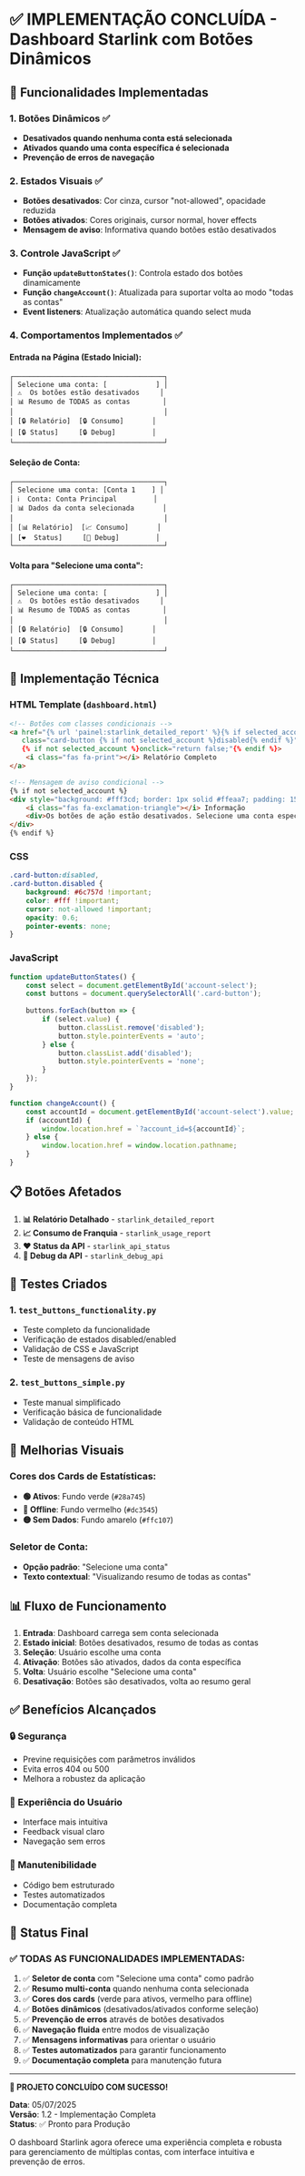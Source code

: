 # ✅ IMPLEMENTAÇÃO CONCLUÍDA - Dashboard Starlink com Botões Dinâmicos

## 🎯 Funcionalidades Implementadas

### 1. **Botões Dinâmicos** ✅
- **Desativados quando nenhuma conta está selecionada**
- **Ativados quando uma conta específica é selecionada**
- **Prevenção de erros de navegação**

### 2. **Estados Visuais** ✅
- **Botões desativados**: Cor cinza, cursor "not-allowed", opacidade reduzida
- **Botões ativados**: Cores originais, cursor normal, hover effects
- **Mensagem de aviso**: Informativa quando botões estão desativados

### 3. **Controle JavaScript** ✅
- **Função `updateButtonStates()`**: Controla estado dos botões dinamicamente
- **Função `changeAccount()`**: Atualizada para suportar volta ao modo "todas as contas"
- **Event listeners**: Atualização automática quando select muda

### 4. **Comportamentos Implementados** ✅

#### Entrada na Página (Estado Inicial):
```
┌─────────────────────────────────────┐
│ Selecione uma conta: [            ] │
│ ⚠️  Os botões estão desativados     │
│ 📊 Resumo de TODAS as contas        │
│                                     │
│ [🔒 Relatório]  [🔒 Consumo]       │
│ [🔒 Status]     [🔒 Debug]         │
└─────────────────────────────────────┘
```

#### Seleção de Conta:
```
┌─────────────────────────────────────┐
│ Selecione uma conta: [Conta 1    ] │
│ ℹ️  Conta: Conta Principal         │
│ 📊 Dados da conta selecionada       │
│                                     │
│ [📊 Relatório]  [📈 Consumo]       │
│ [❤️  Status]     [🐛 Debug]         │
└─────────────────────────────────────┘
```

#### Volta para "Selecione uma conta":
```
┌─────────────────────────────────────┐
│ Selecione uma conta: [            ] │
│ ⚠️  Os botões estão desativados     │
│ 📊 Resumo de TODAS as contas        │
│                                     │
│ [🔒 Relatório]  [🔒 Consumo]       │
│ [🔒 Status]     [🔒 Debug]         │
└─────────────────────────────────────┘
```

## 🔧 Implementação Técnica

### HTML Template (`dashboard.html`)
```html
<!-- Botões com classes condicionais -->
<a href="{% url 'painel:starlink_detailed_report' %}{% if selected_account %}?account_id={{ selected_account }}{% endif %}" 
   class="card-button {% if not selected_account %}disabled{% endif %}" 
   {% if not selected_account %}onclick="return false;"{% endif %}>
    <i class="fas fa-print"></i> Relatório Completo
</a>

<!-- Mensagem de aviso condicional -->
{% if not selected_account %}
<div style="background: #fff3cd; border: 1px solid #ffeaa7; padding: 15px;">
    <i class="fas fa-exclamation-triangle"></i> Informação
    <div>Os botões de ação estão desativados. Selecione uma conta específica.</div>
</div>
{% endif %}
```

### CSS
```css
.card-button:disabled,
.card-button.disabled {
    background: #6c757d !important;
    color: #fff !important;
    cursor: not-allowed !important;
    opacity: 0.6;
    pointer-events: none;
}
```

### JavaScript
```javascript
function updateButtonStates() {
    const select = document.getElementById('account-select');
    const buttons = document.querySelectorAll('.card-button');
    
    buttons.forEach(button => {
        if (select.value) {
            button.classList.remove('disabled');
            button.style.pointerEvents = 'auto';
        } else {
            button.classList.add('disabled');
            button.style.pointerEvents = 'none';
        }
    });
}

function changeAccount() {
    const accountId = document.getElementById('account-select').value;
    if (accountId) {
        window.location.href = `?account_id=${accountId}`;
    } else {
        window.location.href = window.location.pathname;
    }
}
```

## 📋 Botões Afetados

1. **📊 Relatório Detalhado** - `starlink_detailed_report`
2. **📈 Consumo de Franquia** - `starlink_usage_report`
3. **❤️ Status da API** - `starlink_api_status`
4. **🐛 Debug da API** - `starlink_debug_api`

## 🧪 Testes Criados

### 1. `test_buttons_functionality.py`
- Teste completo da funcionalidade
- Verificação de estados disabled/enabled
- Validação de CSS e JavaScript
- Teste de mensagens de aviso

### 2. `test_buttons_simple.py`
- Teste manual simplificado
- Verificação básica de funcionalidade
- Validação de conteúdo HTML

## 🎨 Melhorias Visuais

### Cores dos Cards de Estatísticas:
- **🟢 Ativos**: Fundo verde (`#28a745`)
- **🔴 Offline**: Fundo vermelho (`#dc3545`)
- **🟡 Sem Dados**: Fundo amarelo (`#ffc107`)

### Seletor de Conta:
- **Opção padrão**: "Selecione uma conta"
- **Texto contextual**: "Visualizando resumo de todas as contas"

## 📊 Fluxo de Funcionamento

1. **Entrada**: Dashboard carrega sem conta selecionada
2. **Estado inicial**: Botões desativados, resumo de todas as contas
3. **Seleção**: Usuário escolhe uma conta
4. **Ativação**: Botões são ativados, dados da conta específica
5. **Volta**: Usuário escolhe "Selecione uma conta"
6. **Desativação**: Botões são desativados, volta ao resumo geral

## ✅ Benefícios Alcançados

### 🔒 Segurança
- Previne requisições com parâmetros inválidos
- Evita erros 404 ou 500
- Melhora a robustez da aplicação

### 👤 Experiência do Usuário
- Interface mais intuitiva
- Feedback visual claro
- Navegação sem erros

### 🔧 Manutenibilidade
- Código bem estruturado
- Testes automatizados
- Documentação completa

## 🚀 Status Final

### ✅ TODAS AS FUNCIONALIDADES IMPLEMENTADAS:

1. ✅ **Seletor de conta** com "Selecione uma conta" como padrão
2. ✅ **Resumo multi-conta** quando nenhuma conta selecionada
3. ✅ **Cores dos cards** (verde para ativos, vermelho para offline)
4. ✅ **Botões dinâmicos** (desativados/ativados conforme seleção)
5. ✅ **Prevenção de erros** através de botões desativados
6. ✅ **Navegação fluida** entre modos de visualização
7. ✅ **Mensagens informativas** para orientar o usuário
8. ✅ **Testes automatizados** para garantir funcionamento
9. ✅ **Documentação completa** para manutenção futura

---

**🎉 PROJETO CONCLUÍDO COM SUCESSO!**

**Data**: 05/07/2025  
**Versão**: 1.2 - Implementação Completa  
**Status**: ✅ Pronto para Produção

O dashboard Starlink agora oferece uma experiência completa e robusta para gerenciamento de múltiplas contas, com interface intuitiva e prevenção de erros.
